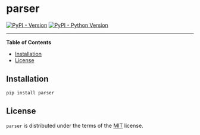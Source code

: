 # parser

[![PyPI - Version](https://img.shields.io/pypi/v/parser.svg)](https://pypi.org/project/parser)
[![PyPI - Python Version](https://img.shields.io/pypi/pyversions/parser.svg)](https://pypi.org/project/parser)

-----

**Table of Contents**

- [Installation](#installation)
- [License](#license)

## Installation

```console
pip install parser
```

## License

`parser` is distributed under the terms of the [MIT](https://spdx.org/licenses/MIT.html) license.
